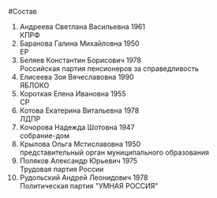 #Состав
1. Андреева Светлана Васильевна 1961   
    КПРФ
2. Баранова Галина Михайловна 1950   
    ЕР
3. Беляев Константин Борисович 1978   
    Российская партия пенсионеров за справедливость
4. Елисеева Зоя Вячеславовна 1990   
    ЯБЛОКО
5. Короткая Елена Ивановна 1955   
    СР
6. Котова Екатерина Витальевна 1978   
    ЛДПР
7. Кочорова Надежда Шотовна 1947   
    собрание-дом
8. Крылова Ольга Мстиславовна 1950   
    представительный орган муниципального образования
9. Поляков Александр Юрьевич 1975   
    Трудовая партия России
10. Рудольский Андрей Леонидович 1978   
    Политическая партия "УМНАЯ РОССИЯ"
